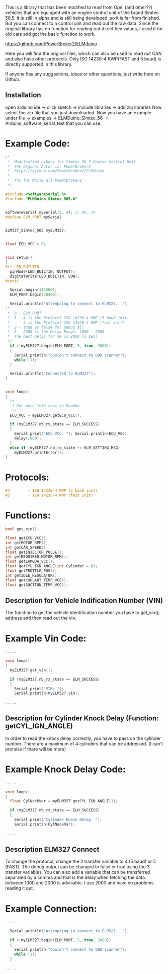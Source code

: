 This is a library that has been modified to read from Opel (and other??) vehicles that are equipped with an engine control unit of the brand Simtec 56.5.
It is still in alpha and is still being developed, so it is far from finished. But you can connect to a control unit and read out the raw data.
Since the original library has no function for reading out direct hex values, I used it for old cars and got the basic function to work.


https://github.com/PowerBroker2/ELMduino

Here you will find the original files, which can also be used to read out CAN and also have other protocols. Only ISO 14230-4 KWP(FAST and 5 baud) is directly supported in this library.

If anyone has any suggestions, ideas or other questions, just write here on Github.


## Installation
open arduino ide -> click sketch -> include libraries -> add zip libraries
Now select the zip file that you just downloaded.
Now you have an example under file -> examples -> ELMDuino_Simtec_56 -> Arduino_software_serial_test that you can use.


# Example Code:
```C++
/*
 *  Modifcation Libary for Simtec 56.5 Engine Control Unit 
 *  The Orginal Autor is: PowerBroker2
 *  https://github.com/PowerBroker2/ELMduino
 *  
 *  Thx for Write all PowerBroker2
 */

#include <SoftwareSerial.h>
#include "ELMDuino_Simtec_565.h"


SoftwareSerial mySerial(5, 4); // RX, TX
#define ELM_PORT mySerial


ELM327_Simtec_565 myELM327;


float ECU_VCC = 0;


void setup()
{
#if LED_BUILTIN
  pinMode(LED_BUILTIN, OUTPUT);
  digitalWrite(LED_BUILTIN, LOW);
#endif

  Serial.begin(115200);
  ELM_PORT.begin(38400);

  Serial.println("Attempting to connect to ELM327...");
/*
 *  0 - ELM_PORT
 *  1 - 4 is the Protocol ISO 14230-4 KWP (5 baud init)
 *      5 is the Protocol ISO 14230-4 KWP (fast init)
 *  2 - true or false for Debug all
 *  3 - 2000 is the Delay Range: 1000 - 2000
 *  The best Delay for me is 2000 (2 sec)
 */
  if (!myELM327.begin(ELM_PORT, 5, true, 2000))
  {
    Serial.println("Couldn't connect to OBD scanner");
    while (1);
  }

  Serial.println("Connected to ELM327");
}


void loop()
{
  /*
   * For more Info show in Readme
   */
  ECU_VCC = myELM327.getECU_VCC();

  if (myELM327.nb_rx_state == ELM_SUCCESS)
  {
    Serial.print("ECU VCC: "); Serial.println(ECU_VCC);
    delay(1000);
  }
  else if (myELM327.nb_rx_state != ELM_GETTING_MSG)
    myELM327.printError();
}
```


# Protocols:
```C++
#4        - ISO 14230-4 KWP (5 baud init)
#5        - ISO 14230-4 KWP (fast init)
```


# Functions:
```C++
bool get_vin();

float getECU_VCC();
int getMOTOR_RPM();
int getCAR_SPEED();
float getINJECTOR_PULSE();
int getREQUIRED_MOTOR_RPM();
float getLAMBDA_VCC();
float getCYL_IGN_ANGLE(int Cylinder = 0);
float getTROTTLE_POS();
int getIDLE_REGULATOR();
float getCOOLANT_TEMP_VCC();
float getSUCTION_TEMP_VCC();
```


## Description for Vehicle Indification Number (VIN)
The function to get the vehicle identification number you have to get_vin(); address and then read out the vin.

# Example Vin Code:
```C++
.....

void loop()
{
  myELM327.get_vin();

  if (myELM327.nb_rx_state == ELM_SUCCESS)
  {
    Serial.print("VIN: "); 
    Serial.println(myELM327.vin);
    
.....
```


## Description for Cylinder Knock Delay (Function: getCYL_IGN_ANGLE)
In order to read the knock delay correctly, you have to pass on the cylinder number. There are a maximum of 4 cylinders that can be addressed. (I can't promise if there will be more)

# Example Knock Delay Code:
```C++
.....

void loop()
{
  float CylNockVar = myELM327.getCYL_IGN_ANGLE(1);

  if (myELM327.nb_rx_state == ELM_SUCCESS)
  {
    Serial.print("Cylinder Knock Delay: "); 
    Serial.println(CylNockVar);
    
.....
```


## Description ELM327 Connect
To change the protocol, change the 2 transfer variable to 4 (5 baud) or 5 (FAST).
The debug output can be changed to false or true using the 3 transfer variables.
You can also add a variable that can be transferred separated by a comma and that is the delay when fetching the data. between 1000 and 2000 is advisable. I use 2000 and have no problems reading it out.

# Example Connection:
```C++
.....

  Serial.println("Attempting to connect to ELM327...");

  if (!myELM327.begin(ELM_PORT, 5, true, 2000))
  {
    Serial.println("Couldn't connect to OBD scanner");
    while (1);
  }
  
.....
```
